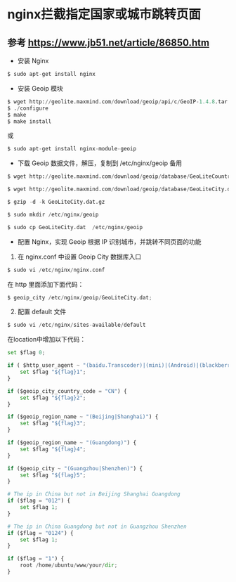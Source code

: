 # nginx拦截指定国家或城市跳转页面

## 参考 https://www.jb51.net/article/86850.htm

- 安装 Nginx

```python
$ sudo apt-get install nginx
```

- 安装 Geoip 模块

```python
$ wget http://geolite.maxmind.com/download/geoip/api/c/GeoIP-1.4.8.tar.gz
$ ./configure
$ make
$ make install
```
或
```python
$ sudo apt-get install nginx-module-geoip
```

- 下载 Geoip 数据文件，解压，复制到 /etc/nginx/geoip 备用

```python
$ wget http://geolite.maxmind.com/download/geoip/database/GeoLiteCountry/GeoIP.dat.gz # ip数据

$ wget http://geolite.maxmind.com/download/geoip/database/GeoLiteCity.dat.gz # 城市数据

$ gzip -d -k GeoLiteCity.dat.gz

$ sudo mkdir /etc/nginx/geoip

$ sudo cp GeoLiteCity.dat  /etc/nginx/geoip
```

- 配置 Nginx，实现 Geoip 根据 IP 识别城市，并跳转不同页面的功能

1. 在 nginx.conf 中设置 Geoip City 数据库入口

```python
$ sudo vi /etc/nginx/nginx.conf
```

在 http 里面添加下面代码：

```python
$ geoip_city /etc/nginx/geoip/GeoLiteCity.dat;
```

2. 配置 default 文件

```python
$ sudo vi /etc/nginx/sites-available/default
```

在location中增加以下代码：
```python
set $flag 0;

if ( $http_user_agent ~ "(baidu.Transcoder)|(mini)|(Android)|(blackberry)|(googlebot-mobile)|(iemobile)|(Mobile)|(ipad)|(iphone)|(ipod)|(opera mobile)|(palmos)|(webos)|(ucweb)|(Windows Phone)|(Symbian)|(hpwOS)" ) {
    set $flag "${flag}1";
}

if ($geoip_city_country_code = "CN") {
    set $flag "${flag}2";
}

if ($geoip_region_name ~ "(Beijing|Shanghai)") {
    set $flag "${flag}3";
}

if ($geoip_region_name ~ "(Guangdong)") {
    set $flag "${flag}4";
}

if ($geoip_city ~ "(Guangzhou|Shenzhen)") {
    set $flag "${flag}5";
}

# The ip in China but not in Beijing Shanghai Guangdong
if ($flag = "012") {
    set $flag 1;
}

# The ip in China Guangdong but not in Guangzhou Shenzhen
if ($flag = "0124") {
    set $flag 1;
}

if ($flag = "1") {
    root /home/ubuntu/www/your/dir;
}
```
